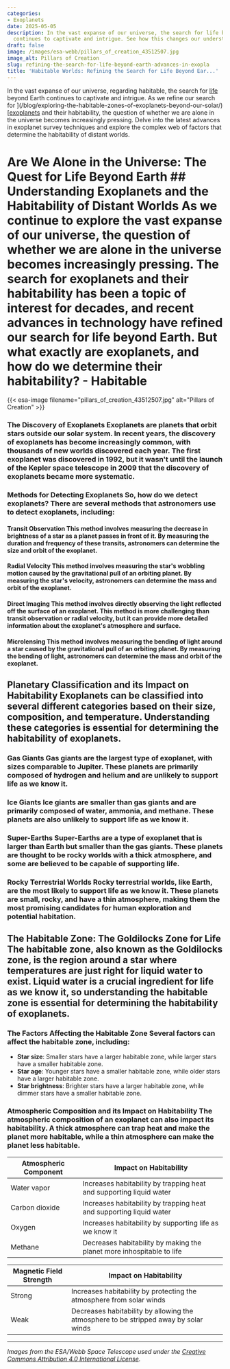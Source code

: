 ```yaml
---
categories:
- Exoplanets
date: 2025-05-05
description: In the vast expanse of our universe, the search for life beyond Earth
  continues to captivate and intrigue. See how this changes our understanding.
draft: false
image: /images/esa-webb/pillars_of_creation_43512507.jpg
image_alt: Pillars of Creation
slug: refining-the-search-for-life-beyond-earth-advances-in-exopla
title: 'Habitable Worlds: Refining the Search for Life Beyond Ear...'
---
```


In the vast expanse of our universe, regarding habitable, the search for [life](/blog/unveiling-the-secrets-of-exoplanet-habitability-a-journey-th) beyond Earth continues to captivate and intrigue. As we refine our search for ](/blog/exploring-the-habitable-zones-of-exoplanets-beyond-our-solar/) [[exoplanets](/blog/unveiling-the-secrets-of-exoplanets-in-the-habitable-zone) and their habitability, the question of whether we are alone in the universe becomes increasingly pressing. Delve into the latest advances in exoplanet survey techniques and explore the complex web of factors that determine the habitability of distant worlds.

# Are We Alone in the Universe: The Quest for Life Beyond Earth ## Understanding Exoplanets and the Habitability of Distant Worlds As we continue to explore the vast expanse of our universe, the question of whether we are alone in the universe becomes increasingly pressing. The search for exoplanets and their habitability has been a topic of interest for decades, and recent advances in technology have refined our search for life beyond Earth. But what exactly are exoplanets, and how do we determine their habitability? - Habitable
{{< esa-image filename="pillars_of_creation_43512507.jpg" alt="Pillars of Creation" >}}



 ### The Discovery of Exoplanets Exoplanets are planets that orbit stars outside our solar system. In recent years, the discovery of exoplanets has become increasingly common, with thousands of new worlds discovered each year. The first exoplanet was discovered in 1992, but it wasn't until the launch of the Kepler space telescope in 2009 that the discovery of exoplanets became more systematic.

 ### Methods for Detecting Exoplanets So, how do we detect exoplanets? There are several methods that astronomers use to detect exoplanets, including:

 #### Transit Observation This method involves measuring the decrease in brightness of a star as a planet passes in front of it. By measuring the duration and frequency of these transits, astronomers can determine the size and orbit of the exoplanet.

 #### Radial Velocity This method involves measuring the star's wobbling motion caused by the gravitational pull of an orbiting planet. By measuring the star's velocity, astronomers can determine the mass and orbit of the exoplanet.

 #### Direct Imaging This method involves directly observing the light reflected off the surface of an exoplanet. This method is more challenging than transit observation or radial velocity, but it can provide more detailed information about the exoplanet's atmosphere and surface.

 #### Microlensing This method involves measuring the bending of light around a star caused by the gravitational pull of an orbiting planet. By measuring the bending of light, astronomers can determine the mass and orbit of the exoplanet.

 ## Planetary Classification and its Impact on Habitability Exoplanets can be classified into several different categories based on their size, composition, and temperature. Understanding these categories is essential for determining the habitability of exoplanets.

 ### Gas Giants Gas giants are the largest type of exoplanet, with sizes comparable to Jupiter. These planets are primarily composed of hydrogen and helium and are unlikely to support life as we know it.

 ### Ice Giants Ice giants are smaller than gas giants and are primarily composed of water, ammonia, and methane. These planets are also unlikely to support life as we know it.

 ### Super-Earths Super-Earths are a type of exoplanet that is larger than Earth but smaller than the gas giants. These planets are thought to be rocky worlds with a thick atmosphere, and some are believed to be capable of supporting life.

 ### Rocky Terrestrial Worlds Rocky terrestrial worlds, like Earth, are the most likely to support life as we know it. These planets are small, rocky, and have a thin atmosphere, making them the most promising candidates for human exploration and potential habitation.

 ## The Habitable Zone: The Goldilocks Zone for Life The habitable zone, also known as the Goldilocks zone, is the region around a star where temperatures are just right for liquid water to exist. Liquid water is a crucial ingredient for life as we know it, so understanding the habitable zone is essential for determining the habitability of exoplanets.

 ### The Factors Affecting the Habitable Zone Several factors can affect the habitable zone, including:

  -  **Star size**: Smaller stars have a larger habitable zone, while larger stars have a smaller habitable zone.
 -  **Star age**: Younger stars have a smaller habitable zone, while older stars have a larger habitable zone.
 -  **Star brightness**: Brighter stars have a larger habitable zone, while dimmer stars have a smaller habitable zone.
  ### Atmospheric Composition and its Impact on Habitability The atmospheric composition of an exoplanet can also impact its habitability. A thick atmosphere can trap heat and make the planet more habitable, while a thin atmosphere can make the planet less habitable.

 | Atmospheric Component | Impact on Habitability |
| --- | --- |
| Water vapor | Increases habitability by trapping heat and supporting liquid water |
| Carbon dioxide | Increases habitability by trapping heat and supporting liquid water |
| Oxygen | Increases habitability by supporting life as we know it |
| Methane | Decreases habitability by making the planet more inhospitable to life | ### Magnetic Fields and their Impact on Habitability Magnetic fields can also impact the habitability of exoplanets. A strong magnetic field can protect the planet's atmosphere from being stripped away by solar winds, while a weak magnetic field can make the planet less habitable.

 | Magnetic Field Strength | Impact on Habitability |
| --- | --- |
| Strong | Increases habitability by protecting the atmosphere from solar winds |
| Weak | Decreases habitability by allowing the atmosphere to be stripped away by solar winds | ## Conclusion The search for life beyond Earth is an ongoing and evolving field of research. Recent advances in technology have refined our search for life on exoplanets, and our understanding of planetary classification and the habitable zone has become more sophisticated. As we continue to explore the vast expanse of our universe, the possibility of finding life beyond Earth becomes increasingly exciting. Whether it's a rocky terrestrial world or a gas giant, each new discovery brings us closer to answering the question of whether we are alone in the universe.

---

*Images from the ESA/Webb Space Telescope used under the [Creative Commons Attribution 4.0 International License](https://creativecommons.org/licenses/by/4.0).*